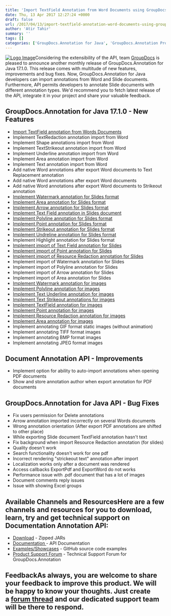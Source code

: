 ```yaml
---
title: 'Import TextField Annotation from Word Documents using GroupDocs.Annotation for Java 17.1.0'
date: Thu, 13 Apr 2017 12:27:24 +0000
draft: false
url: /2017/04/13/import-textfield-annotation-word-documents-using-groupdocs.annotation-java-17.1.0/
author: 'Atir Tahir'
summary: ''
tags: []
categories: ['GroupDocs.Annotation for Java', 'GroupDocs.Annotation Product Family']
---
```


[![Logo Image](https://blog.groupdocs.com/wp-content/uploads/sites/4/2016/12/groupdocs-annotation-java.png)](http://www.groupdocs.com/products/annotation/java)Considering the extensibility of the API, team [GroupDocs](https://www.groupdocs.com/) is pleased to announce another monthly release of GroupDocs.Annotation for Java 17.1.0. This release comes with multitude of new features, improvements and bug fixes. Now, GroupDocs.Annotation for Java developers can import annotations from Word and Slide documents. Furthermore, API permits developers to annotate Slide documents with different annotation types. We'd recommend you to fetch latest release of the API, integrate it in your project and share your valuable feedback.

## GroupDocs.Annotation for Java 17.1.0 - New Features

*   [Import TextField annotation from Words Documents](https://docs.groupdocs.com/annotation/java)
*   Implement TextRedaction annotation import from Word
*   Implement Shape annotations import from Word
*   Implement TextStrikeout annotation import from Word
*   Implement Underline annotation import from Word
*   Implement Area annotation import from Word
*   Implement Text annotation import from Word
*   Add native Word annotations after export Word documents to Text Replacement annotation
*   Add native Word annotations after export Word documents
*   Add native Word annotations after export Word documents to Strikeout annotation
*   [Implement Watermark annotation for Slides format](https://docs.groupdocs.com/annotation/java)
*   [Implement Area annotation for Slides format](https://docs.groupdocs.com/annotation/java)
*   [Implement Arrow annotation for Slides format](https://docs.groupdocs.com/annotation/java)
*   [Implement Text Field annotation in Slides document](https://docs.groupdocs.com/annotation/java)
*   [Implement Polyline annotation for Slides format](https://docs.groupdocs.com/annotation/java)
*   [Implement Point annotation for Slides format](https://docs.groupdocs.com/annotation/java)
*   [Implement Strikeout annotation for Slides format](https://docs.groupdocs.com/annotation/java)
*   [Implement Undreline annotation for Slides format](https://docs.groupdocs.com/annotation/java)
*   Implement Highlight annotation for Slides format
*   [Implement import of Text Field annotation for Slides](https://docs.groupdocs.com/annotation/java)
*   [Implement import of Point annotation for Slides](https://docs.groupdocs.com/annotation/java)
*   [Implement import of Resource Redaction annotation for Slides](https://docs.groupdocs.com/annotation/java)
*   Implement import of Watermark annotation for Slides
*   Implement import of Polyline annotation for Slides
*   Implement import of Arrow annotation for Slides
*   Implement import of Area annotation for Slides
*   [Implement Watermark annotation for images](https://docs.groupdocs.com/annotation/java)
*   [Implement Polyline annotation for images](https://docs.groupdocs.com/annotation/java)
*   [Implement Text Underline annotation for images](https://docs.groupdocs.com/annotation/java)
*   [Implement Text Strikeout annotations for images](https://docs.groupdocs.com/annotation/java)
*   [Implement TextField annotation for images](https://docs.groupdocs.com/annotation/java)
*   [Implement Point annotation for images](https://docs.groupdocs.com/annotation/java)
*   [Implement Resource Redaction annotation for images](https://docs.groupdocs.com/annotation/java)
*   [Implement Area annotation for images](https://docs.groupdocs.com/annotation/java)
*   Implement annotating GIF format static images (without animation)
*   Implement annotating TIFF format images
*   Implement annotating BMP format images
*   Implement annotating JPEG format images

## Document Annotation API - Improvements

*   Implement option for ability to auto-import annotations when opening PDF documents
*   Show and store annotation author when export annotation for PDF documents

## GroupDocs.Annotation for Java API - Bug Fixes

*   Fix users permission for Delete annotations
*   Arrow annotation imported incorrectly on several Words documents
*   Wrong annotation orientation (After export PDF annotations are shifted to other place)
*   While exporting Slide document TextField annotation hasn't text
*   Fix background when import Resource Redaction annotation (for slides)
*   Quality doesn't work
*   Search functionality doesn't work for one pdf
*   Incorrect rendering "strickeout text" annotation after import
*   Localization works only after a document was rendered
*   Access callbacks ExportPdf and ExportWord do not works
*   Performance issue with .pdf document that has a lot of images
*   Document comments reply issues
*   Issue with showing Excel groups

## Available Channels and ResourcesHere are a few channels and resources for you to download, learn, try and get technical support on **Documentation Annotation API**:

*   [Download](http://www.groupdocs.com/downloads/annotation/java) - Zipped JARs
*   [Documentation ](https://docs.groupdocs.com/display/annotationjava/Home)\- API Documentation
*   [Examples/Showcases](https://github.com/groupdocs-annotation/GroupDocs.Annotation-for-java "examples,showcases") - GitHub source code examples
*   [Product Support Forum](http://groupdocs.com/Community/forums/groupdocs.annotation-product-family/5/showforum.aspx "Support forum") - Technical Support Forum for GroupDocs.Annotation

## FeedbackAs always, you are welcome to share your feedback to improve this product. We will be happy to know your thoughts. Just create a [forum thread](http://groupdocs.com/Community/forums/groupdocs.annotation-product-family/5/showforum.aspx) and our dedicated support team will be there to respond.




